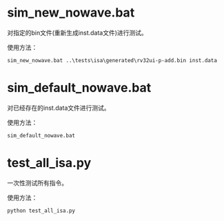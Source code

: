 # sim_new_nowave.bat

对指定的bin文件(重新生成inst.data文件)进行测试。

使用方法：

`sim_new_nowave.bat ..\tests\isa\generated\rv32ui-p-add.bin inst.data`

# sim_default_nowave.bat

对已经存在的inst.data文件进行测试。

使用方法：

`sim_default_nowave.bat`

# test_all_isa.py

一次性测试所有指令。

使用方法：

`python test_all_isa.py`

